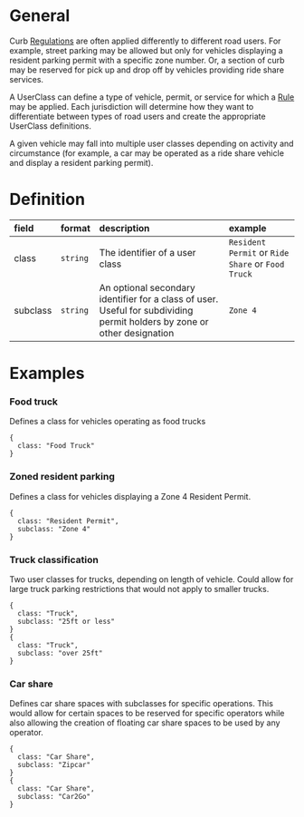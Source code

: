 # General
Curb [Regulations](Regulation.md) are often applied differently to different road users. For example, street parking may be allowed but only for vehicles displaying a resident parking permit with a specific zone number. Or, a section of curb may be reserved for pick up and drop off by vehicles providing ride share services.

A UserClass can define a type of vehicle, permit, or service for which a [Rule](Rule.md) may be applied. Each jurisdiction will determine how they want to differentiate between types of road users and create the appropriate UserClass definitions. 

A given vehicle may fall into multiple user classes depending on activity and circumstance (for example, a car may be operated as a ride share vehicle and display a resident parking permit).

# Definition
| field | format  | description | example |
| :--- | :--- | :--- | :--- |
| class | `string` | The identifier of a user class | `Resident Permit` or `Ride Share` or `Food Truck` |
| subclass | `string` | An optional secondary identifier for a class of user. Useful for subdividing permit holders by zone or other designation | `Zone 4` |

# Examples

### Food truck
Defines a class for vehicles operating as food trucks
```
{
  class: "Food Truck"
}
```

### Zoned resident parking
Defines a class for vehicles displaying a Zone 4 Resident Permit.
```
{
  class: "Resident Permit",
  subclass: "Zone 4"
}
```

### Truck classification
Two user classes for trucks, depending on length of vehicle. Could allow for large truck parking restrictions that would not apply to smaller trucks.
```
{
  class: "Truck",
  subclass: "25ft or less"
}
{
  class: "Truck",
  subclass: "over 25ft"
}
```
### Car share
Defines car share spaces with subclasses for specific operations. This would allow for certain spaces to be reserved for specific operators while also allowing the creation of floating car share spaces to be used by any operator.
```
{
  class: "Car Share",
  subclass: "Zipcar"
}
{
  class: "Car Share",
  subclass: "Car2Go"
}
```
